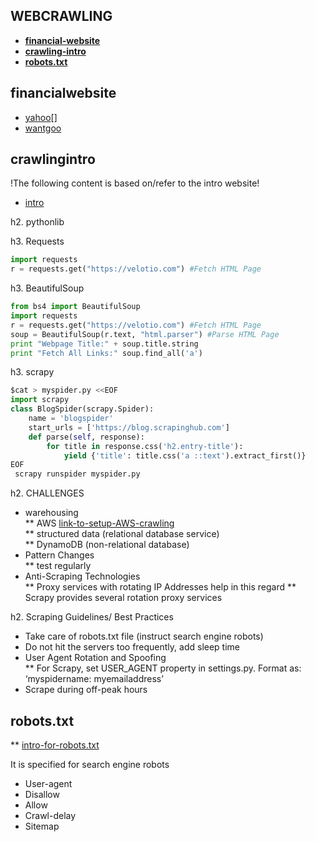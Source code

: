 ## WEBCRAWLING

* **[financial-website](#financialwebsite)**  
* **[crawling-intro](#crawlingintro)**  
* **[robots.txt](#robots.txt)**  

## financialwebsite  

* [yahoo](https://finance.yahoo.com/quote/)[]
* [wantgoo](https://www.wantgoo.com/global)

## crawlingintro  

!The following content is based on/refer to the intro website!  

* [intro](https://medium.com/velotio-perspectives/web-scraping-introduction-best-practices-caveats-9cbf4acc8d0f)

h2. pythonlib

h3. Requests 
```python
import requests
r = requests.get("https://velotio.com") #Fetch HTML Page
```
h3. BeautifulSoup  
```python
from bs4 import BeautifulSoup
import requests
r = requests.get("https://velotio.com") #Fetch HTML Page
soup = BeautifulSoup(r.text, "html.parser") #Parse HTML Page
print "Webpage Title:" + soup.title.string
print "Fetch All Links:" soup.find_all('a')
```
h3. scrapy
```python
$cat > myspider.py <<EOF
import scrapy
class BlogSpider(scrapy.Spider):
    name = 'blogspider'
    start_urls = ['https://blog.scrapinghub.com']
    def parse(self, response):
        for title in response.css('h2.entry-title'):
            yield {'title': title.css('a ::text').extract_first()}
EOF
 scrapy runspider myspider.py
```

h2. CHALLENGES 

* warehousing  
** AWS [link-to-setup-AWS-crawling](https://medium.com/@raoshashank/free-cloud-based-data-scraping-using-aws-e111a950e6b5)  
** structured data (relational database service)  
** DynamoDB (non-relational database)  
* Pattern Changes  
** test regularly  
* Anti-Scraping Technologies  
** Proxy services with rotating IP Addresses help in this regard
** Scrapy provides several rotation proxy services

h2. Scraping Guidelines/ Best Practices

* Take care of robots.txt file (instruct search engine robots)  
* Do not hit the servers too frequently, add sleep time  
* User Agent Rotation and Spoofing  
** For Scrapy, set USER_AGENT property in settings.py. Format as: ‘myspidername: myemailaddress’
* Scrape during off-peak hours   

## robots.txt  

** [intro-for-robots.txt](https://moz.com/learn/seo/robotstxt)  

It is specified for search engine robots

* User-agent   
* Disallow 
* Allow   
* Crawl-delay  
* Sitemap 
